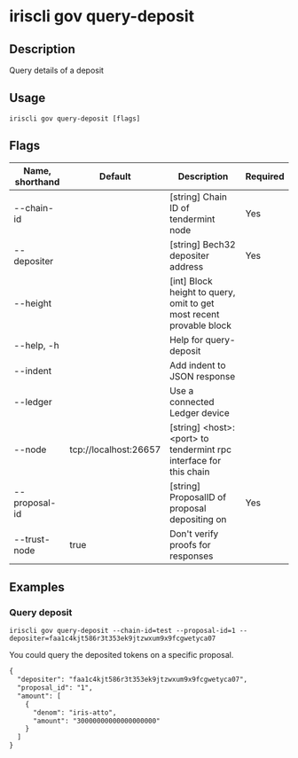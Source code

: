 # iriscli gov query-deposit

## Description

Query details of a deposit

## Usage

```
iriscli gov query-deposit [flags]
```

## Flags

| Name, shorthand | Default               | Description                                                                                                                                          | Required |
| --------------- | --------------------- | ---------------------------------------------------------------------------------------------------------------------------------------------------- | -------- |
| --chain-id      |                       | [string] Chain ID of tendermint node                                                                                                                 | Yes      |
| --depositer     |                       | [string] Bech32 depositer address                                                                                                                    | Yes      |
| --height        |                       | [int] Block height to query, omit to get most recent provable block                                                                                  |          |
| --help, -h      |                       | Help for query-deposit                                                                                                                               |          |
| --indent        |                       | Add indent to JSON response                                                                                                                          |          |
| --ledger        |                       | Use a connected Ledger device                                                                                                                        |          |
| --node          | tcp://localhost:26657 | [string] \<host>:\<port> to tendermint rpc interface for this chain                                                                                  |          |
| --proposal-id   |                       | [string] ProposalID of proposal depositing on                                                                                                        | Yes      |
| --trust-node    | true                  | Don't verify proofs for responses                                                                                                                    |          |
 
## Examples

### Query deposit

```shell
iriscli gov query-deposit --chain-id=test --proposal-id=1 --depositer=faa1c4kjt586r3t353ek9jtzwxum9x9fcgwetyca07
```

You could query the deposited tokens on a specific proposal.

```txt
{
  "depositer": "faa1c4kjt586r3t353ek9jtzwxum9x9fcgwetyca07",
  "proposal_id": "1",
  "amount": [
    {
      "denom": "iris-atto",
      "amount": "30000000000000000000"
    }
  ]
}
```
